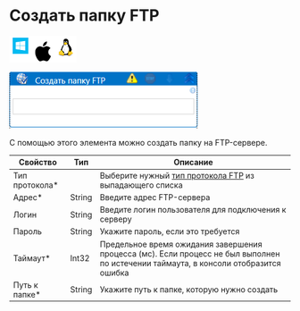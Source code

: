 # Создать папку FTP

![](<../../../../.gitbook/assets/image (100) (1) (1) (1) (2) (143).png>)

![](<../../../../.gitbook/assets/Создать папку FTP.png>)

С помощью этого элемента можно создать папку на FTP-сервере.

| Свойство       | Тип                              | Описание                                           |
| -------------- | -------------------------------- | -------------------------------------------------- |
| Тип протокола\* |                                 | Выберите нужный [тип протокола FTP](https://habr.com/ru/post/500438/) из выпадающего списка |
| Адрес\*        | String                           | Введите адрес FTP-сервера                          |
| Логин          | String                           | Введите логин пользователя для подключения к серверу |
| Пароль         | String                           | Укажите пароль, если это требуется                 |
| Таймаут\*      | Int32                            | Предельное время ожидания завершения процесса (мс). Если процесс не был выполнен по истечении таймаута, в консоли отобразится ошибка |
| Путь к папке\* | String                           | Укажите путь к папке, которую нужно создать        |
